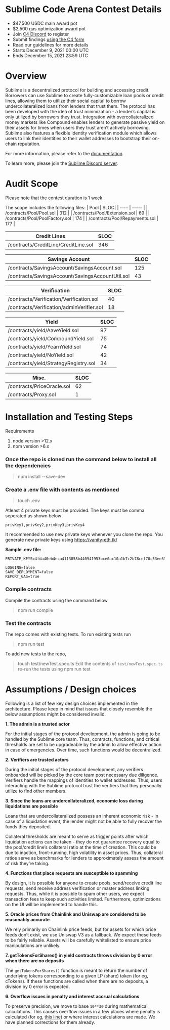 # Sublime Code Arena Contest Details

- $47,500 USDC main award pot
- $2,500 gas optimization award pot
- Join [C4 Discord](https://discord.gg/code4rena) to register
- Submit findings [using the C4 form](https://code4rena.com/contests/2021-12-sublime-contest/submit)
- Read our guidelines for more details
- Starts December 9, 2021 00:00 UTC
- Ends December 15, 2021 23:59 UTC

# Overview

Sublime is a decentralized protocol for building and accessing credit. Borrowers can use Sublime to create fully-customizable loan pools or credit lines, allowing them to utilize their social capital to borrow undercollateralized loans from lenders that trust them. The protocol has been developed with the idea of trust minimization - a lender’s capital is only utilized by borrowers they trust. Integration with overcollateralized money markets like Compound enables lenders to generate passive yield on their assets for times when users they trust aren’t actively borrowing. Sublime also features a flexible identity verification module which allows users to link their identities to their wallet addresses to bootstrap their on-chain reputation.


For more information, please refer to the [documentation](https://docs.sublime.finance/).

To learn more, please join the [Sublime Discord server](https://discord.gg/cnadj5hFwh).

# Audit Scope

Please note that the contest duration is 1 week.

The scope includes the following files:
| Pool | SLOC|
| ---- | ----- |
| /contracts/Pool/Pool.sol | 312 |
| /contracts/Pool/Extension.sol | 69 |
| /contracts/Pool/PoolFactory.sol | 174 |
| /contracts/Pool/Repayments.sol | 177 |

| Credit Lines | SLOC |
| ----- | ----- |
| /contracts/CreditLine/CreditLine.sol | 346 |

| Savings Account | SLOC |
| ----- | ----- |
| /contracts/SavingsAccount/SavingsAccount.sol | 125 |
| /contracts/SavingsAccount/SavingsAccountUtil.sol | 43 |

| Verification | SLOC |
| ----- | ----- |
| /contracts/Verification/Verification.sol | 40 |
| /contracts/Verification/adminVerifier.sol | 18 |

| Yield | SLOC |
| ----- | ----- |
| /contracts/yield/AaveYield.sol | 97 |
| /contracts/yield/CompoundYield.sol | 75 |
| /contracts/yield/YearnYield.sol | 74 |
| /contracts/yield/NoYield.sol | 42 |
| /contracts/yield/StrategyRegistry.sol | 34 |

| Misc. | SLOC |
| ----- | ----- |
| /contracts/PriceOracle.sol | 62 |
| /contracts/Proxy.sol | 1 |

# Installation and Testing Steps
Requirements
1. node version >12.x
2. npm version >6.x

### Once the repo is cloned run the command below to install all the dependencies
> npm install --save-dev 

### Create a .env file with contents as mentioned

> touch .env

Atleast 4 private keys must be provided. The keys must be comma seperated as shown below

`privKey1,privKey2,privKey3,privKey4`

It recommended to use new private keys whenever you clone the repo. You generate new private keys using https://vanity-eth.tk/

**Sample .env file:**
```
PRIVATE_KEYS=4fda40eb4eca4113858b440941953bce0ac10a1b7c2b78cef70c53ee334c9a04,933cc22684708d10f6184245c7fab66e80ed3809d96f1f34ebd8b035fa67dd2d,94f96324f8a230558bb1e2cdc00a0cdf4812e3764a3d04414fb9fffe13307676,420cd36f64e399d5a2493ed85c75a1a7fb3f127105fe1a2f7c270887d3177e28

LOGGING=false
SAVE_DEPLOYMENT=false
REPORT_GAS=true
```

### Compile contracts
Compile the contracts using the command below
 > npm run compile

### Test the contracts
The repo comes with existing tests. To run existing tests run 
> npm run test

To add new tests to the repo,

> touch test/newTest.spec.ts
Edit the contents of `test/newTest.spec.ts`
re-run the tests using 
> npm run test

# Assumptions / Design choices

Following is a list of few key design choices implemented in the architecture. Please keep in mind that issues that closely resemble the below assumptions might be considered invalid.

**1. The admin is a trusted actor**

For the initial stages of the protocol development, the admin is going to be handled by the Sublime core team. Thus, contracts, functions, and critical thresholds are set to be upgradeable by the admin to allow effective action in case of emergencies. Over time, such functions would be decentralized.


**2. Verifiers are trusted actors**

During the initial stages of the protocol development, any verifiers onboarded will be picked by the core team post necessary due diligence. Verifiers handle the mappings of identities to wallet addresses. Thus, users interacting with the Sublime protocol trust the verifiers that they personally utilize to find other members.

**3. Since the loans are undercollateralized, economic loss during liquidations are possible**

Loans that are undercollateralized possess an inherent economic risk - in case of a liquidation event, the lender might not be able to fully recover the funds they deposited.

Collateral thresholds are meant to serve as trigger points after which liquidation actions can be taken - they do not guarantee recovery equal to the pool/credit line’s collateral ratio at the time of creation. This could be due to inaction, front-running, high volatility in asset prices. Thus, collateral ratios serve as benchmarks for lenders to approximately assess the amount of risk they’re taking.

**4. Functions that place requests are susceptible to spamming**

By design, it is possible for anyone to create pools, send/receive credit line requests, send receive address verification or master address linking requests. Thus, while it is possible to spam other users, we expect transaction fees to keep such activities limited. Furthermore, optimizations on the UI will be implemented to handle this.

**5. Oracle prices from Chainlink and Uniswap are considered to be reasonably accurate**

We rely primarily on Chainlink price feeds, but for assets for which price feeds don’t exist, we use Uniswap V3 as a fallback. We expect these feeds to be fairly reliable. Assets will be carefully whitelisted to ensure price manipulations are unlikely.

**7. getTokensForShares() in yield contracts throws division by 0 error when there are no deposits**

The `getTokensForShares()` function is meant to return the number of underlying tokens corresponding to a given LP (share) token (for eg, cTokens). If these functions are called when there are no deposits, a division by 0 error is expected.

**6. Overflow issues in penalty and interest accrual calculations**

To preserve precision, we move to base `10**30` during mathematical calculations. This causes overflow issues in a few places where penalty is calculated (for eg, [this line](https://github.com/sublime-finance/sublime-v1/blob/7fbd3d57f0f447b66f5f78e9926e2f3e05dd9726/contracts/Pool/Pool.sol#L500)) or where interest calculations are made. We have planned corrections for them already.
